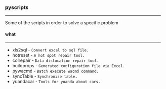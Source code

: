 ### pyscripts
------
Some of the scripts in order to solve a specific problem


#### what
------
- xls2sql - `Convert excel to sql file.`
- hotreset - `A hot spot repair tool.`
- colrepair - `Data dislocation repair tool.`
- buildprops - `Generated configuration file via Excel.`
- pywacmd - `Batch execute wacmd command.`
- syncTable - `Synchronize table.`
- yuandacar - `Tools for yuanda about cars.`
